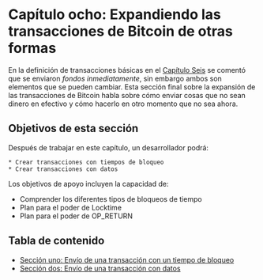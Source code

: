 # Capítulo ocho: Expandiendo las transacciones de Bitcoin de otras formas

En la definición de transacciones básicas en el [Capítulo Seis](06_0_Expanding_Bitcoin_Transactions_Multisigs.md) se comentó que se enviaron _fondos_ _inmediatamente_, sin embargo ambos son elementos que se pueden cambiar. Esta sección final sobre la expansión de las transacciones de Bitcoin habla sobre cómo enviar cosas que no sean dinero en efectivo y cómo hacerlo en otro momento que no sea ahora.

## Objetivos de esta sección

Después de trabajar en este capítulo, un desarrollador podrá:

    * Crear transacciones con tiempos de bloqueo
    * Crear transacciones con datos

Los objetivos de apoyo incluyen la capacidad de:

   * Comprender los diferentes tipos de bloqueos de tiempo
   * Plan para el poder de Locktime
   * Plan para el poder de OP_RETURN

## Tabla de contenido

   * [Sección uno: Envío de una transacción con un tiempo de bloqueo](08_1_Enviando_una_Transaccion_con_BloqueodeTiempo.md)
   * [Sección dos: Envío de una transacción con datos](08_2_Sending_a_Transaction_with_Data.md)

